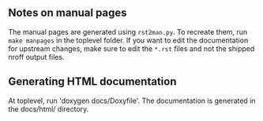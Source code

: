 
## Notes on manual pages

The manual pages are generated using `rst2man.py`. To recreate them,
run `make manpages` in the toplevel folder. If you want to edit
the documentation for upstream changes, make sure to edit the `*.rst`
files and not the shipped nroff output files.


## Generating HTML documentation

At toplevel, run 'doxygen docs/Doxyfile'. The documentation is
generated in the docs/html/ directory.
